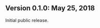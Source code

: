 Version 0.1.0:  May 25, 2018
-------------------------------------------------------------------------------

Initial public release.
